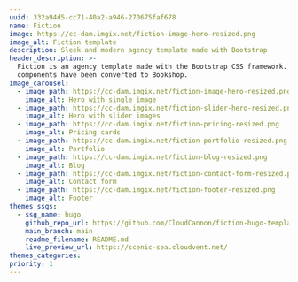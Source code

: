 ```yaml
---
uuid: 332a94d5-cc71-40a2-a946-270675faf678
name: Fiction
image: https://cc-dam.imgix.net/fiction-image-hero-resized.png
image_alt: Fiction template
description: Sleek and modern agency template made with Bootstrap
header_description: >-
  Fiction is an agency template made with the Bootstrap CSS framework. The
  components have been converted to Bookshop.
image_carousel:
  - image_path: https://cc-dam.imgix.net/fiction-image-hero-resized.png
    image_alt: Hero with single image
  - image_path: https://cc-dam.imgix.net/fiction-slider-hero-resized.png
    image_alt: Hero with slider images
  - image_path: https://cc-dam.imgix.net/fiction-pricing-resized.png
    image_alt: Pricing cards
  - image_path: https://cc-dam.imgix.net/fiction-portfolio-resized.png
    image_alt: Portfolio
  - image_path: https://cc-dam.imgix.net/fiction-blog-resized.png
    image_alt: Blog
  - image_path: https://cc-dam.imgix.net/fiction-contact-form-resized.png
    image_alt: Contact form
  - image_path: https://cc-dam.imgix.net/fiction-footer-resized.png
    image_alt: Footer
themes_ssgs:
  - ssg_name: hugo
    github_repo_url: https://github.com/CloudCannon/fiction-hugo-template/
    main_branch: main
    readme_filename: README.md
    live_preview_url: https://scenic-sea.cloudvent.net/
themes_categories:
priority: 1
---
```


